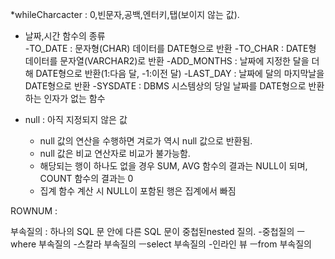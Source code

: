*whileCharcacter : 0,빈문자,공백,엔터키,탭(보이지 않는 값).

- 날짜,시간 함수의 종류  
  -TO_DATE : 문자형(CHAR) 데이터를 DATE형으로 반환
  -TO_CHAR : DATE형 데이터를 문자열(VARCHAR2)로 반환
  -ADD_MONTHS : 날짜에 지정한 달을 더해 DATE형으로 반환(1:다음 달, -1:이전 달)
  -LAST_DAY : 날짜에 달의 마지막날을 DATE형으로 반환
  -SYSDATE : DBMS 시스템상의 당일 날짜를 DATE형으로 반환하는 인자가 없는 함수

- null : 아직 지정되지 않은 값
   - null 값의 연산을 수행하면 겨로가 역시 null 값으로 반환됨.
   - null 값은 비교 연산자로 비교가 불가능함.
   - 해당되는 행이 하나도 없을 경우 SUM, AVG 함수의 결과는 NULL이 되며, COUNT 함수의 결과는 0
   - 집계 함수 계산 시 NULL이 포함된 행은 집계에서 빠짐



ROWNUM : 

부속질의 : 하나의 SQL 문 안에 다른 SQL 문이 중첩된nested 질의.
-중첩질의             ㅡwhere 부속질의
-스칼라 부속질의 ㅡselect 부속질의
-인라인 뷰            ㅡfrom 부속질의

